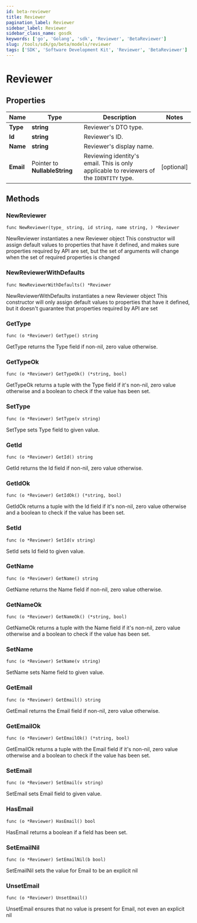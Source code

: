 ```yaml
---
id: beta-reviewer
title: Reviewer
pagination_label: Reviewer
sidebar_label: Reviewer
sidebar_class_name: gosdk
keywords: ['go', 'Golang', 'sdk', 'Reviewer', 'BetaReviewer']
slug: /tools/sdk/go/beta/models/reviewer
tags: ['SDK', 'Software Development Kit', 'Reviewer', 'BetaReviewer']
---
```


# Reviewer

## Properties

| Name | Type | Description | Notes |
| --- | --- | --- | --- |
| **Type** | **string** | Reviewer's DTO type. |
| **Id** | **string** | Reviewer's ID. |
| **Name** | **string** | Reviewer's display name. |
| **Email** | Pointer to **NullableString** | Reviewing identity's email. This is only applicable to reviewers of the `IDENTITY` type. | [optional] |

## Methods

### NewReviewer

`func NewReviewer(type_ string, id string, name string, ) *Reviewer`

NewReviewer instantiates a new Reviewer object This constructor will assign default values to properties that have it defined, and makes sure properties required by API are set, but the set of arguments will change when the set of required properties is changed

### NewReviewerWithDefaults

`func NewReviewerWithDefaults() *Reviewer`

NewReviewerWithDefaults instantiates a new Reviewer object This constructor will only assign default values to properties that have it defined, but it doesn't guarantee that properties required by API are set

### GetType

`func (o *Reviewer) GetType() string`

GetType returns the Type field if non-nil, zero value otherwise.

### GetTypeOk

`func (o *Reviewer) GetTypeOk() (*string, bool)`

GetTypeOk returns a tuple with the Type field if it's non-nil, zero value otherwise and a boolean to check if the value has been set.

### SetType

`func (o *Reviewer) SetType(v string)`

SetType sets Type field to given value.

### GetId

`func (o *Reviewer) GetId() string`

GetId returns the Id field if non-nil, zero value otherwise.

### GetIdOk

`func (o *Reviewer) GetIdOk() (*string, bool)`

GetIdOk returns a tuple with the Id field if it's non-nil, zero value otherwise and a boolean to check if the value has been set.

### SetId

`func (o *Reviewer) SetId(v string)`

SetId sets Id field to given value.

### GetName

`func (o *Reviewer) GetName() string`

GetName returns the Name field if non-nil, zero value otherwise.

### GetNameOk

`func (o *Reviewer) GetNameOk() (*string, bool)`

GetNameOk returns a tuple with the Name field if it's non-nil, zero value otherwise and a boolean to check if the value has been set.

### SetName

`func (o *Reviewer) SetName(v string)`

SetName sets Name field to given value.

### GetEmail

`func (o *Reviewer) GetEmail() string`

GetEmail returns the Email field if non-nil, zero value otherwise.

### GetEmailOk

`func (o *Reviewer) GetEmailOk() (*string, bool)`

GetEmailOk returns a tuple with the Email field if it's non-nil, zero value otherwise and a boolean to check if the value has been set.

### SetEmail

`func (o *Reviewer) SetEmail(v string)`

SetEmail sets Email field to given value.

### HasEmail

`func (o *Reviewer) HasEmail() bool`

HasEmail returns a boolean if a field has been set.

### SetEmailNil

`func (o *Reviewer) SetEmailNil(b bool)`

SetEmailNil sets the value for Email to be an explicit nil

### UnsetEmail

`func (o *Reviewer) UnsetEmail()`

UnsetEmail ensures that no value is present for Email, not even an explicit nil
